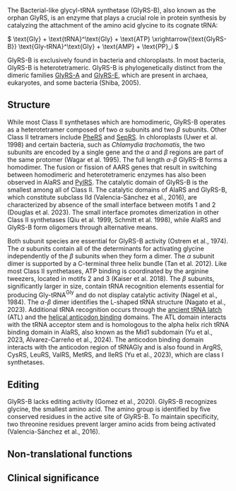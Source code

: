 The Bacterial-like glycyl-tRNA synthetase (GlyRS-B), also known as the orphan GlyRS, is an enzyme that plays a crucial role in protein synthesis by catalyzing the attachment of the amino acid glycine to its cognate tRNA:

  
  
  
  

$ \text{Gly} + \text{tRNA}^\text{Gly} + \text{ATP} \xrightarrow{\text{GlyRS-B}} \text{Gly-tRNA}^\text{Gly} + \text{AMP} + \text{PP}_i $

  
  
GlyRS-B is exclusively found in bacteria and chloroplasts. In most bacteria, GlyRS-B is heterotetrameric. 
GlyRS-B is phylogenetically distinct from the dimeric families [GlyRS-A](/class2/gly1) and [GlyRS-E](/class2/gly3), which are present in archaea, eukaryotes, and some bacteria (Shiba, 2005).



## Structure

While most Class II synthetases which are homodimeric, GlyRS-B operates as a heterotetramer composed of two $\alpha$ subunits and two $\beta$ subunits.
 Other Class II tetramers include [PheRS](/class2/phe1) and [SepRS](/class2/sep). In chloroplasts (Uwer et al. 1998) and certain bacteria, such as *Chlamydia trachomatis*,
 the two subunits are encoded by a single gene and the $\alpha$ and $\beta$ regions are part of the same protomer (Wagar et al. 1995). The full length $\alpha$-$\beta$ GlyRS-B forms a homodimer.
 The fusion or fission of AARS genes that result in switching between homodimeric and heterotetrameric enzymes has also been observed in AlaRS and [PylRS](/class2/pyl).
 The catalytic domain of GlyRS-B is the smallest among all of Class II. The catalytic domains of AlaRS and GlyRS-B, which constitute subclass IId (Valencia-Sánchez et al., 2016), 
are characterized by absence of the small interface between motifs 1 and 2 (Douglas et al. 2023). 
The small interface promotes dimerization in other Class II synthetases (Qiu et al. 1999, Schmitt et al. 1998), while AlaRS and GlyRS-B form oligomers through alternative means. 


  
  
  

Both subunit species are essential for GlyRS-B activity (Ostrem et al., 1974). The $\alpha$ subunits contain all of the determinants for activating glycine independently of the $\beta$ subunits when they form a dimer. The $\alpha$ subunit dimer is supported by a C-terminal three helix bundle (Tan et al. 2012). Like most Class II synthetases, ATP binding is coordinated by the arginine tweezers, located in motifs 2 and 3 (Kaiser et al. 2018). The $\beta$ subunits, significantly larger in size, contain tRNA recognition elements essential for producing Gly-tRNA$^\text{Gly}$ and do not display catalytic activity (Nagel et al., 1984). The $\alpha$-$\beta$ dimer identifies the L-shaped tRNA structure (Nagato et al., 2023). Additional tRNA recognition occurs through the [ancient tRNA latch](/d/atl) (ATL) and the [helical anticodon binding](/d/crimvlg) domains. The ATL domain interacts with the tRNA acceptor stem and is homologous to the alpha helix rich tRNA binding domain in AlaRS, also known as the Mid1 subdomain (Yu et al., 2023, Alvarez-Carreño et al., 2024).
The anticodon binding domain interacts with the anticodon region of tRNAGly and is also found in ArgRS, CysRS, LeuRS, ValRS, MetRS, and IleRS (Yu et al., 2023), which are class I synthetases.
  
  




## Editing

GlyRS-B lacks editing activity (Gomez et al., 2020). GlyRS-B recognizes glycine, the smallest amino acid. The amino group is identified by five conserved residues in the active site of GlyRS-B. To maintain specificity, two threonine residues prevent larger amino acids from being activated (Valencia-Sánchez et al., 2016). 


## Non-translational functions



## Clinical significance

